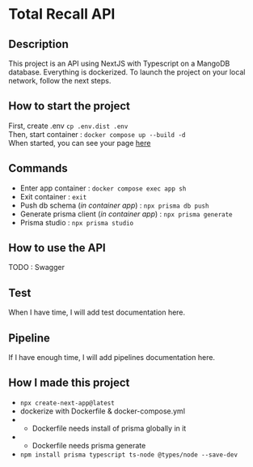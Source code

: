 # Total Recall API

## Description
This project is an API using NextJS with Typescript on a MangoDB database. Everything is dockerized.
To launch the project on your local network, follow the next steps.

## How to start the project
First, create .env `cp .env.dist .env`  
Then, start container : `docker compose up --build -d`  
When started, you can see your page [here](http://localhost:3000/)

## Commands
- Enter app container : `docker compose exec app sh`  
- Exit container : `exit`  
- Push db schema (_in container app_) : `npx prisma db push`
- Generate prisma client (_in container app_) : `npx prisma generate`
- Prisma studio : `npx prisma studio`

## How to use the API
TODO : Swagger

## Test
When I have time, I will add test documentation here.

## Pipeline
If I have enough time, I will add pipelines documentation here.

## How I made this project
- `npx create-next-app@latest`
- dockerize with Dockerfile & docker-compose.yml
- - Dockerfile needs install of prisma globally in it
- - Dockerfile needs prisma generate
- `npm install prisma typescript ts-node @types/node --save-dev`